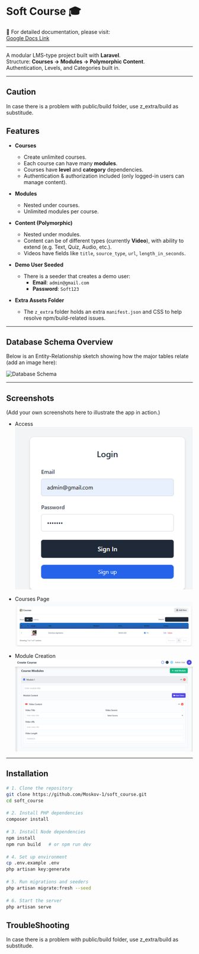# Soft Course 🎓

📄 For detailed documentation, please visit:  
[Google Docs Link](https://docs.google.com/document/d/1FP5s-sI_pZK77Wj_PrvnBFeeO8xUgKsymHRq46jwEyw/edit?usp=sharing)

---

A modular LMS-type project built with **Laravel**.  
Structure: **Courses → Modules → Polymorphic Content**.  
Authentication, Levels, and Categories built in.  

---

## Caution 
In case there is a problem with public/build folder, 
use z_extra/build as substitude.

## Features

- **Courses**  
  - Create unlimited courses.  
  - Each course can have many **modules**.  
  - Courses have **level** and **category** dependencies.  
  - Authentication & authorization included (only logged-in users can manage content).  

- **Modules**  
  - Nested under courses.  
  - Unlimited modules per course.  

- **Content (Polymorphic)**  
  - Nested under modules.  
  - Content can be of different types (currently **Video**), with ability to extend (e.g. Text, Quiz, Audio, etc.).  
  - Videos have fields like `title`, `source_type`, `url`, `length_in_seconds`.  

- **Demo User Seeded**  
  - There is a seeder that creates a demo user:  
    - **Email**: `admin@gmail.com`  
    - **Password**: `Soft123`  

- **Extra Assets Folder**  
  - The `z_extra` folder holds an extra `manifest.json` and CSS to help resolve npm/build-related issues.  

---

## Database Schema Overview  

Below is an Entity-Relationship sketch showing how the major tables relate (add an image here):  

![Database Schema](docs/images/schema.png)  

---

## Screenshots  

(Add your own screenshots here to illustrate the app in action.)  

- Access  
  ![Login](z_extra/images/0.png)  

- Courses Page  
  ![Courses](z_extra/images/1.png)  

- Module Creation  
  ![Module](z_extra/images/2.png)  

---

## Installation

```bash
# 1. Clone the repository
git clone https://github.com/Moskov-1/soft_course.git
cd soft_course

# 2. Install PHP dependencies
composer install

# 3. Install Node dependencies
npm install
npm run build   # or npm run dev

# 4. Set up environment
cp .env.example .env
php artisan key:generate

# 5. Run migrations and seeders
php artisan migrate:fresh --seed

# 6. Start the server
php artisan serve

```
## TroubleShooting 
In case there is a problem with public/build folder, 
use z_extra/build as substitude.